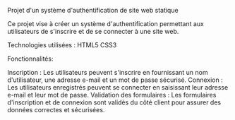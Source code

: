 Projet d'un système d'authentification de site web statique

Ce projet vise à créer un système d'authentification permettant aux utilisateurs 
de s'inscrire et de se connecter à une site web.

Technologies utilisées :
HTML5
CSS3

Fonctionnalités:

Inscription : Les utilisateurs peuvent s'inscrire en fournissant un nom d'utilisateur, une adresse e-mail et un mot de passe sécurisé.
Connexion : Les utilisateurs enregistrés peuvent se connecter en saisissant leur adresse e-mail et leur mot de passe.
Validation des formulaires : Les formulaires d'inscription et de connexion sont validés du côté client pour assurer des données correctes et sécurisées.